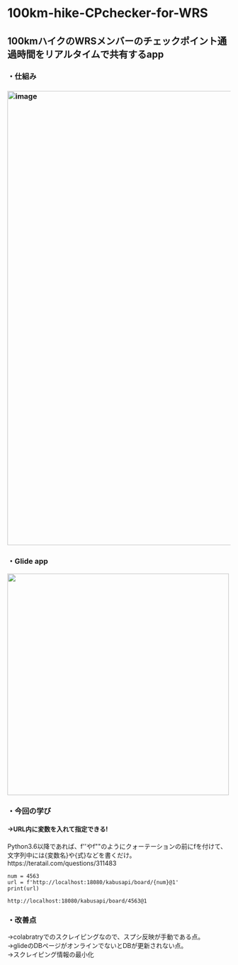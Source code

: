 # 100km-hike-CPchecker-for-WRS
<h2>100kmハイクのWRSメンバーのチェックポイント通過時間をリアルタイムで共有するapp</h2>
<h3>・仕組み<h3>
<img width="1025" alt="image" src="https://user-images.githubusercontent.com/78514031/202569135-d4ba95a4-1c92-4e1b-b0f9-99c8c09f6f3c.png">

<h3>・Glide app</h3>
  
<img height= "500" src="https://user-images.githubusercontent.com/78514031/202568710-42f42b14-8830-4b0d-9ed4-539b4ba304c4.png">

<h3>・今回の学び</h3>
<h4>→URL内に変数を入れて指定できる!</h4>
<p>Python3.6以降であれば、f''やf""のようにクォーテーションの前にfを付けて、文字列中には{変数名}や{式}などを書くだけ。
https://teratail.com/questions/311483
</p>

```
num = 4563
url = f'http://localhost:18080/kabusapi/board/{num}@1'
print(url)
```

```
http://localhost:18080/kabusapi/board/4563@1
```

<h3>・改善点</h3>
→colabratryでのスクレイピングなので、スプシ反映が手動である点。
  <br>
→glideのDBページがオンラインでないとDBが更新されない点。
  <br>
→スクレイピング情報の最小化
